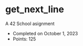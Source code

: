 # get_next_line
A 42 School asignment
<ul>
  <li>Completed on October 1, 2023</li>
  <li>Points: 125</li>
</ul>
